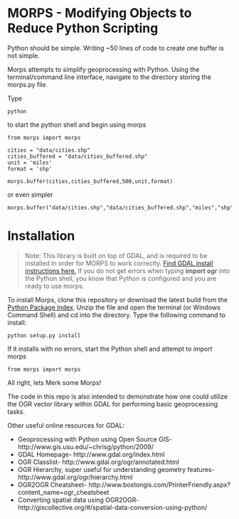 MORPS - Modifying Objects to Reduce Python Scripting
========

Python should be simple. Writing ~50 lines of code to create one buffer is not simple. 

Morps attempts to simplify geoprocessing with Python. Using the terminal/command line interface, navigate to the directory storing the morps.py file. 

Type 
    
    python 

to start the python shell and begin using morps

    from morps import morps

    cities = "data/cities.shp"
	cities_buffered = "data/cities_buffered.shp"
	unit = 'miles'
	format = 'shp'

	morps.buffer(cities,cities_buffered,500,unit,format)

or even simpler

	morps.buffer("data/cities.shp","data/cities_buffered.shp","miles","shp")

Installation
========
>Note: This library is built on top of GDAL, and is required to be installed in order for MORPS to work correctly. [Find GDAL install instructions here.](https://www.mapbox.com/tilemill/docs/guides/gdal/) If you do not get errors when typing <b>import ogr</b> into the Python shell, you know that Python is configured and you are ready to use morps.

To install Morps, clone this repository or download the latest build from the [Python Package Index](https://pypi.python.org/pypi/Morps/0.1.4). Unzip the file and open the terminal (or Windows Command Shell) and cd into the directory. Type the following command to install:

    python setup.py install

If it installs with no errors, start the Python shell and attempt to import morps

    from morps import morps

All right, lets Merk some Morps!

The code in this repo is also intended to demonstrate how one could utilize the OGR vector library within GDAL 
for performing basic geoprocessing tasks.


Other useful online resources for GDAL:

<ul>
<li>Geoprocessing with Python using Open Source GIS- http://www.gis.usu.edu/~chrisg/python/2009/</li>
<li>GDAL Homepage- http://www.gdal.org/index.html</li>
<li>OGR Classlist- http://www.gdal.org/ogr/annotated.html</li>
<li>OGR Hierarchy, super useful for understanding geometry features- http://www.gdal.org/ogr/hierarchy.html</li>
<li>OGR2OGR Cheatsheet- http://www.bostongis.com/PrinterFriendly.aspx?content_name=ogr_cheatsheet</li>
<li>Converting spatial data using OGR2OGR- http://giscollective.org/#/spatial-data-conversion-using-python/</li>
</ul>
